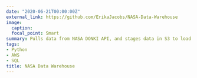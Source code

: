 ```yaml
---
date: "2020-06-21T00:00:00Z"
external_link: https://github.com/ErikaJacobs/NASA-Data-Warehouse
image:
  caption: 
  focal_point: Smart
summary: Pulls data from NASA DONKI API, and stages data in S3 to load to Redshift using boto3
tags:
- Python
- AWS
- SQL
title: NASA Data Warehouse
---
```

